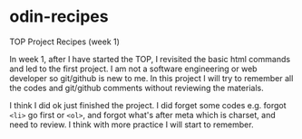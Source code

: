 # odin-recipes
TOP Project Recipes (week 1)

In week 1, after I have started the TOP, I revisited the basic html commands and led to the first project. I am not a software engineering or web developer so git/github is new to me. In this project I will try to remember all the codes and git/github comments without reviewing the materials.

I think I did ok just finished the project. I did forget some codes e.g. forgot `<li>` go first or `<ol>`, and forgot what's after meta which is charset, and need to review. I think with more practice I will start to remember.